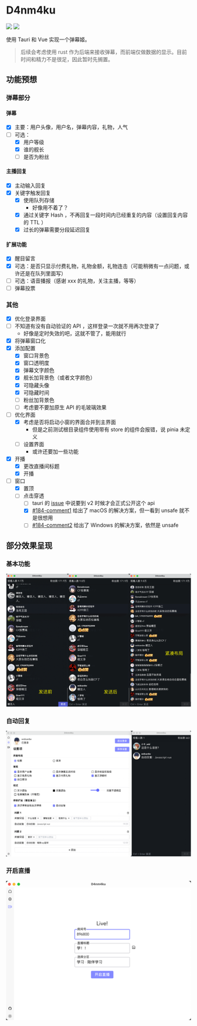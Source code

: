 # D4nm4ku

![](https://img.shields.io/github/workflow/status/widcardw/D4nm4ku/Release%20CI) ![](https://img.shields.io/github/downloads/widcardw/D4nm4ku/total)

使用 Tauri 和 Vue 实现一个弹幕姬。

> 后续会考虑使用 rust 作为后端来接收弹幕，而前端仅做数据的显示。目前时间和精力不是很足，因此暂时先搁置。

## 功能预想

### 弹幕部分

#### 弹幕

- [x] 主要：用户头像，用户名，弹幕内容，礼物，人气
- [ ] 可选：
    - [x] 用户等级
    - [x] 谁的舰长
    - [ ] 是否为粉丝

#### 主播回复

- [x] 主动输入回复
- [x] 关键字触发回复
    - [x] 使用队列存储
        - 好像用不着了？
    - [x] 通过关键字 Hash ，不再回复一段时间内已经重复的内容（设置回复内容的 TTL ）
    - [x] 过长的弹幕需要分段延迟回复

#### 扩展功能

- [x] 醒目留言
- [x] 可选：是否只显示付费礼物，礼物金额，礼物连击（可能稍微有一点问题，或许还是在队列里面写）
- [ ] 可选：语音播报（感谢 xxx 的礼物，关注主播，等等）
- [ ] 弹幕投票

### 其他

- [x] 优化登录界面
- [ ] 不知道有没有自动验证的 API ，这样登录一次就不用再次登录了
    - 好像是定时失效的吧，这就不管了，能用就行
- [x] 将弹幕窗口化
- [x] 添加配置
    - [x] 窗口背景色
    - [x] 窗口透明度
    - [x] 弹幕文字颜色
    - [x] 舰长加背景色（或者文字颜色）
    - [x] 可隐藏头像
    - [x] 可隐藏时间
    - [ ] 粉丝加背景色
    - [ ] 考虑要不要加原生 API 的毛玻璃效果
- [ ] 优化界面
    - [x] 考虑是否将启动小窗的界面合并到主界面
        - 但是之前测试根目录组件使用带有 store 的组件会报错，说 pinia 未定义
    - [ ] 设置界面
        - 或许还要加一些功能
- [x] 开播
    - [x] 更改直播间标题
    - [x] 开播
- [ ] 窗口
    - [x] 置顶
    - [ ] 点击穿透
        - [ ] tauri 的 [issue](https://github.com/tauri-apps/tao/issues/184#issuecomment-1097109451) 中说要到 v2 时候才会正式公开这个 api
        - [x] [#184-comment1](https://github.com/tauri-apps/tao/issues/184#issuecomment-1134823892) 给出了 macOS 的解决方案，但一看到 unsafe 就不是很想用
        - [ ] [#184-comment2](https://github.com/tauri-apps/tao/issues/184#issuecomment-1118176176) 给出了 Windows 的解决方案，依然是 unsafe

## 部分效果呈现

### 基本功能

![basic](./imgs/basic.png)

### 自动回复

![auto-reply](./imgs/auto-reply.png)

### 开启直播

![start-live](./imgs/start-live.png)
